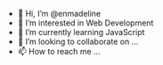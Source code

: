 - 👋 Hi, I’m @enmadeline
- 👀 I’m interested in Web Development
- 🌱 I’m currently learning JavaScript
- 💞️ I’m looking to collaborate on ...
- 📫 How to reach me ...

<!---
enmadeline/enmadeline is a ✨ special ✨ repository because its `README.md` (this file) appears on your GitHub profile.
You can click the Preview link to take a look at your changes.
--->
